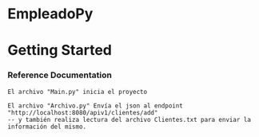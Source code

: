 # EmpleadoPy
# Getting Started

### Reference Documentation

    El archivo "Main.py" inicia el proyecto

    El archivo "Archivo.py" Envía el json al endpoint "http://localhost:8080/apiv1/clientes/add"
    -- y también realiza lectura del archivo Clientes.txt para enviar la información del mismo.

